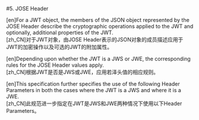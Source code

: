 #5. JOSE Header  

[en]For a JWT object, the members of the JSON object represented by the JOSE Header describe the cryptographic operations applied to the JWT and optionally, additional properties of the JWT.  
[zh_CN]对于JWT对象，由JOSE Header表示的JSON对象的成员描述应用于JWT的加密操作以及可选的JWT的附加属性。  
  

[en]Depending upon whether the JWT is a JWS or JWE, the corresponding rules for the JOSE Header values apply.  
[zh_CN]根据JWT是否是JWS或JWE，应用若泽头值的相应规则。  
  

[en]This specification further specifies the use of the following Header Parameters in both the cases where the JWT is a JWS and where it is a JWE.  
[zh_CN]此规范进一步指定在JWT是JWS和JWE两种情况下使用以下Header Parameters。  
  



